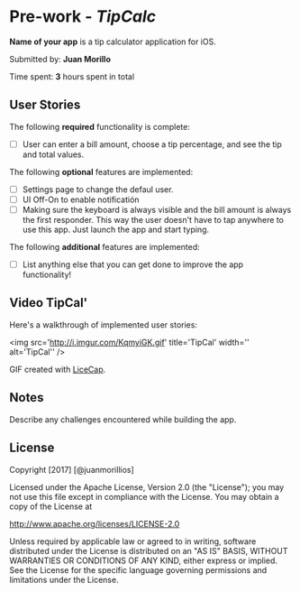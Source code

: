 # 
# Pre-work - *TipCalc*

**Name of your app** is a tip calculator application for iOS.

Submitted by: **Juan Morillo**

Time spent: **3** hours spent in total

## User Stories

The following **required** functionality is complete:

* [ ] User can enter a bill amount, choose a tip percentage, and see the tip and total values.

The following **optional** features are implemented:
* [ ] Settings page to change the defaul user.
* [ ] UI Off-On to enable notificatión
* [ ] Making sure the keyboard is always visible and the bill amount is always the first responder. This way the user doesn't have to tap anywhere to use this app. Just launch the app and start typing.

The following **additional** features are implemented:

- [ ] List anything else that you can get done to improve the app functionality!

## Video TipCal' 

Here's a walkthrough of implemented user stories:

<img src='http://i.imgur.com/KqmyiGK.gif' title='TipCal' width='' alt='TipCal'' />

GIF created with [LiceCap](http://www.cockos.com/licecap/).

## Notes

Describe any challenges encountered while building the app.

## License

Copyright [2017] [@juanmorillios]

Licensed under the Apache License, Version 2.0 (the "License");
you may not use this file except in compliance with the License.
You may obtain a copy of the License at

http://www.apache.org/licenses/LICENSE-2.0

Unless required by applicable law or agreed to in writing, software
distributed under the License is distributed on an "AS IS" BASIS,
WITHOUT WARRANTIES OR CONDITIONS OF ANY KIND, either express or implied.
See the License for the specific language governing permissions and
limitations under the License.
